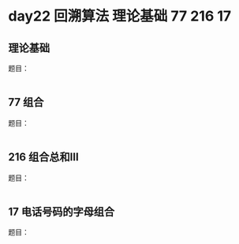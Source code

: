 # day22 回溯算法 理论基础 77 216 17

## 理论基础
题目：

```

```
## 77 组合
题目：

```

```

## 216 组合总和Ⅲ
题目：

```

```

## 17 电话号码的字母组合
题目：

```

```